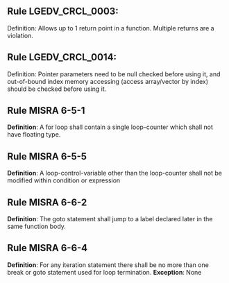 ## Rule LGEDV_CRCL_0003:
Definition: Allows up to 1 return point in a function. Multiple returns are a violation.

## Rule LGEDV_CRCL_0014:
Definition: Pointer parameters need to be null checked before using it, and out-of-bound index memory accessing (access array/vector by index) should be checked before using it.

## Rule MISRA 6-5-1
**Definition**: A for loop shall contain a single loop-counter which shall not have floating type.

## Rule MISRA 6-5-5
**Definition**: A loop-control-variable other than the loop-counter shall not be modified within condition or expression

## Rule MISRA 6-6-2
**Definition**: The goto statement shall jump to a label declared later in the same function body.

## Rule MISRA 6-6-4
**Definition**: For any iteration statement there shall be no more than one break or goto statement used for loop termination.
**Exception**: None
